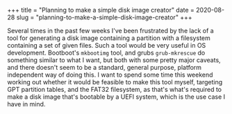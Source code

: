 +++
title = "Planning to make a simple disk image creator"
date = 2020-08-28
slug = "planning-to-make-a-simple-disk-image-creator"
+++

Several times in the past few weeks I've been frustrated by the lack of a tool
for generating a disk image containing a partition with a filesystem containing
a set of given files. Such a tool would be very useful in OS development.
Bootboot's `mkbootimg` tool, and grubs `grub-mkrescue` do something similar to
what I want, but both with some pretty major caveats, and  there doesn't seem to be a
standard, general purpose, platform independent way of doing this.
I want to spend some time this weekend working out whether it would be feasible
to make this tool myself, targeting GPT partition tables, and the FAT32 filesystem,
as that's what's required to make a disk image that's bootable by a UEFI system,
which is the use case I have in mind.
